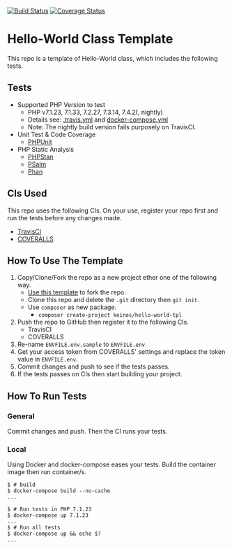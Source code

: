 [![Build Status](https://travis-ci.org/KEINOS/TPL-PHP-HelloWorld.svg?branch=master)](https://travis-ci.org/KEINOS/TPL-PHP-HelloWorld/builds)
[![Coverage Status](https://coveralls.io/repos/github/KEINOS/TPL-PHP-HelloWorld/badge.svg?branch=master)](https://coveralls.io/github/KEINOS/TPL-PHP-HelloWorld?branch=master)

# Hello-World Class Template

This repo is a template of Hello-World class, which includes the following tests.

## Tests

- Supported PHP Version to test
  - PHP v7.1.23, 7.1.33, 7.2.27, 7.3.14, 7.4.2(, nightly)
  - Details see: [.travis.yml](./.travis.yml) and [docker-compose.yml](./docker-compose.yml)
  - Note: The nightly build version fails purposely on TravisCI.
- Unit Test & Code Coverage
  - [PHPUnit](https://phpunit.de/)
- PHP Static Analysis
  - [PHPStan](https://github.com/phpstan/phpstan)
  - [PSalm](https://psalm.dev/)
  - [Phan](https://github.com/phan/phan)

## CIs Used

This repo uses the following CIs. On your use, register your repo first and run the tests before any changes made.

- [TravisCI](https://travis-ci.org/)
- [COVERALLS](https://coveralls.io/)

## How To Use The Template

1. Copy/Clone/Fork the repo as a new project ether one of the following way.
    - [Use this template](https://github.com/KEINOS/TPL-PHP-HelloWorld/generate) to fork the repo.
    - Clone this repo and delete the `.git` directory then `git init`.
    - Use `composer` as new package.
      - `composer create-project keinos/hello-world-tpl`
2. Push the repo to GitHub then register it to the following CIs.
    - TravisCI
    - COVERALLS
3. Re-name `ENVFILE.env.sample` to `ENVFILE.env`
4. Get your access token from COVERALLS' settings and replace the token value in `ENVFILE.env`.
5. Commit changes and push to see if the tests passes.
6. If the tests passes on CIs then start building your project.

## How To Run Tests

### General

Commit changes and push. Then the CI runs your tests.

### Local

Using Docker and docker-compose eases your tests. Build the container image then run container/s.

```shellsession
$ # build
$ docker-compose build --no-cache
...
```

```shellsession
$ # Run tests in PHP 7.1.23
$ docker-compose up 7.1.23
...
$ # Run all tests
$ docker-compose up && echo $?
...
```
